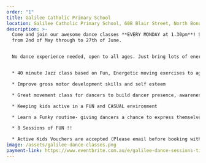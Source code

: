 ```yaml
---
order: "1"
title: Galilee Catholic Primary School
location: Galilee Catholic Primary School, 60B Blair Street, North Bondi, NSW 2026
description: >-
  Come and join our awesome dance classes **EVERY MONDAY at 1.30pm**! Starting
  from 2nd of May through to 27th of June.


  No dance experience needed, open to all ages. Just bring lots of energy and happy faces.


  * 40 minute Jazz class based on Fun, Energetic moving exercises to age appropriate music

  * Improve gross motor development skills and self esteem

  * Great movement class for dancers to build dancer presence, awareness and confidence

  * Keeping kids active in a FUN and CASUAL environment

  * Learn a Funky routine- giving dancers a chance to express themselves

  * 8 Sessions of FUN !!

  * Active Kids Vouchers are accepted (Please email before booking with Voucher and Childs Name and DOB)
image: /assets/galilee-dance-classes.png
payment-link: https://www.eventbrite.com.au/e/galilee-dance-sessions-tickets-310895465707
---
```

